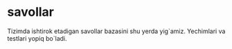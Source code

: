 # savollar

Tizimda ishtirok etadigan savollar bazasini shu yerda yig\`amiz. Yechimlari va testlari yopiq bo`ladi.
